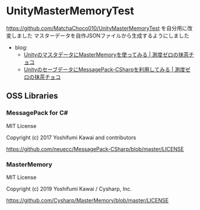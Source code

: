 # UnityMasterMemoryTest
https://github.com/MatchaChoco010/UnityMasterMemoryTest
を自分用に改変しました
マスターデータを自作JSONファイルから生成するようにしました

- blog:
  - [UnityのマスタデータにMasterMemoryを使ってみる | 測度ゼロの抹茶チョコ](https://matcha-choco010.net/2019/08/22/Unity%E3%81%AE%E3%83%9E%E3%82%B9%E3%82%BF%E3%83%87%E3%83%BC%E3%82%BF%E3%81%ABMasterMemory%E3%82%92%E4%BD%BF%E3%81%A3%E3%81%A6%E3%81%BF%E3%82%8B/)
  - [UnityのセーブデータにMessagePack-CSharpを利用してみる | 測度ゼロの抹茶チョコ](https://matcha-choco010.net/2019/08/22/Unity%E3%81%AE%E3%82%BB%E3%83%BC%E3%83%96%E3%83%87%E3%83%BC%E3%82%BF%E3%81%ABMessagePack-CSharp%E3%82%92%E5%88%A9%E7%94%A8%E3%81%97%E3%81%A6%E3%81%BF%E3%82%8B/)

## OSS Libraries

### MessagePack for C#

MIT License

Copyright (c) 2017 Yoshifumi Kawai and contributors

https://github.com/neuecc/MessagePack-CSharp/blob/master/LICENSE

### MasterMemory

MIT License

Copyright (c) 2019 Yoshifumi Kawai / Cysharp, Inc.

https://github.com/Cysharp/MasterMemory/blob/master/LICENSE
